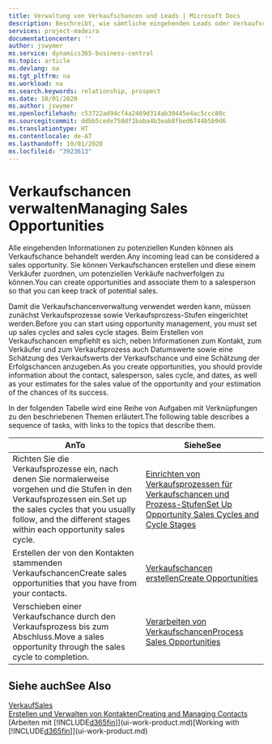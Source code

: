 ```yaml
---
title: Verwaltung von Verkaufschancen und Leads | Microsoft Docs
description: Beschreibt, wie sämtliche eingehenden Leads oder Verkaufschancen in Business Central verwaltet werden und verknüpft die Verkaufschance mit einem Vertriebsmitarbeiter, um die potenziellen Verkäufe nachverfolgen zu können.
services: project-madeira
documentationcenter: ''
author: jswymer
ms.service: dynamics365-business-central
ms.topic: article
ms.devlang: na
ms.tgt_pltfrm: na
ms.workload: na
ms.search.keywords: relationship, prospect
ms.date: 10/01/2020
ms.author: jswymer
ms.openlocfilehash: c53722ad94cf4a2469d314ab30445e4ac5ccc80c
ms.sourcegitcommit: ddbb5cede750df1baba4b3eab8fbed6744b5b9d6
ms.translationtype: HT
ms.contentlocale: de-AT
ms.lasthandoff: 10/01/2020
ms.locfileid: "3923613"
---
```

# <a name="managing-sales-opportunities"></a><span data-ttu-id="1d9b5-103">Verkaufschancen verwalten</span><span class="sxs-lookup"><span data-stu-id="1d9b5-103">Managing Sales Opportunities</span></span>
<span data-ttu-id="1d9b5-104">Alle eingehenden Informationen zu potenziellen Kunden können als Verkaufschance behandelt werden.</span><span class="sxs-lookup"><span data-stu-id="1d9b5-104">Any incoming lead can be considered a sales opportunity.</span></span> <span data-ttu-id="1d9b5-105">Sie können Verkaufschancen erstellen und diese einem Verkäufer zuordnen, um potenziellen Verkäufe nachverfolgen zu können.</span><span class="sxs-lookup"><span data-stu-id="1d9b5-105">You can create opportunities and associate them to a salesperson so that you can keep track of potential sales.</span></span>

<span data-ttu-id="1d9b5-106">Damit die Verkaufschancenverwaltung verwendet werden kann, müssen zunächst Verkaufsprozesse sowie Verkaufsprozess-Stufen eingerichtet werden.</span><span class="sxs-lookup"><span data-stu-id="1d9b5-106">Before you can start using opportunity management, you must set up sales cycles and sales cycle stages.</span></span> <span data-ttu-id="1d9b5-107">Beim Erstellen von Verkaufschancen empfiehlt es sich, neben Informationen zum Kontakt, zum Verkäufer und zum Verkaufsprozess auch Datumswerte sowie eine Schätzung des Verkaufswerts der Verkaufschance und eine Schätzung der Erfolgschancen anzugeben.</span><span class="sxs-lookup"><span data-stu-id="1d9b5-107">As you create opportunities, you should provide information about the contact, salesperson, sales cycle, and dates, as well as your estimates for the sales value of the opportunity and your estimation of the chances of its success.</span></span>

<span data-ttu-id="1d9b5-108">In der folgenden Tabelle wird eine Reihe von Aufgaben mit Verknüpfungen zu den beschriebenen Themen erläutert.</span><span class="sxs-lookup"><span data-stu-id="1d9b5-108">The following table describes a sequence of tasks, with links to the topics that describe them.</span></span>

| <span data-ttu-id="1d9b5-109">An</span><span class="sxs-lookup"><span data-stu-id="1d9b5-109">To</span></span> | <span data-ttu-id="1d9b5-110">Siehe</span><span class="sxs-lookup"><span data-stu-id="1d9b5-110">See</span></span> |
| --- | --- |
| <span data-ttu-id="1d9b5-111">Richten Sie die Verkaufsprozesse ein, nach denen Sie normalerweise vorgehen und die Stufen in den Verkaufsprozessen ein.</span><span class="sxs-lookup"><span data-stu-id="1d9b5-111">Set up the sales cycles that you usually follow, and the different stages within each opportunity sales cycle.</span></span> |[<span data-ttu-id="1d9b5-112">Einrichten von Verkaufsprozessen für Verkaufschancen und Prozess-Stufen</span><span class="sxs-lookup"><span data-stu-id="1d9b5-112">Set Up Opportunity Sales Cycles and Cycle Stages</span></span>](marketing-how-setup-opportunity-sales-cycles-stages.md) |
| <span data-ttu-id="1d9b5-113">Erstellen der von den Kontakten stammenden Verkaufschancen</span><span class="sxs-lookup"><span data-stu-id="1d9b5-113">Create sales opportunities that you have from your contacts.</span></span> |[<span data-ttu-id="1d9b5-114">Verkaufschancen erstellen</span><span class="sxs-lookup"><span data-stu-id="1d9b5-114">Create Opportunities</span></span>](marketing-how-create-opportunities.md) |
| <span data-ttu-id="1d9b5-115">Verschieben einer Verkaufschance durch den Verkaufsprozess bis zum Abschluss.</span><span class="sxs-lookup"><span data-stu-id="1d9b5-115">Move a sales opportunity through the sales cycle to completion.</span></span> |[<span data-ttu-id="1d9b5-116">Verarbeiten von Verkaufschancen</span><span class="sxs-lookup"><span data-stu-id="1d9b5-116">Process Sales Opportunities</span></span>](marketing-processing-sales-opportunities.md) |

## <a name="see-also"></a><span data-ttu-id="1d9b5-117">Siehe auch</span><span class="sxs-lookup"><span data-stu-id="1d9b5-117">See Also</span></span>
[<span data-ttu-id="1d9b5-118">Verkauf</span><span class="sxs-lookup"><span data-stu-id="1d9b5-118">Sales</span></span>](sales-manage-sales.md)  
[<span data-ttu-id="1d9b5-119">Erstellen und Verwalten von Kontakten</span><span class="sxs-lookup"><span data-stu-id="1d9b5-119">Creating and Managing Contacts</span></span>](marketing-contacts.md)  
<span data-ttu-id="1d9b5-120">[Arbeiten mit [!INCLUDE[d365fin](includes/d365fin_md.md)]](ui-work-product.md)</span><span class="sxs-lookup"><span data-stu-id="1d9b5-120">[Working with [!INCLUDE[d365fin](includes/d365fin_md.md)]](ui-work-product.md)</span></span>
